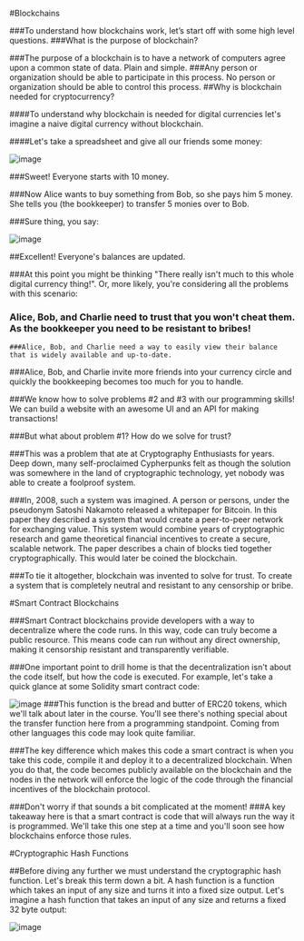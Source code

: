 #Blockchains

###To understand how blockchains work, let’s start off with some high level questions.
###What is the purpose of blockchain?

###The purpose of a blockchain is to have a network of computers agree upon a common state of data. Plain and simple. 
###Any person or organization should be able to participate in this process. No person or organization should be able to control this process.
##Why is blockchain needed for cryptocurrency?

####To understand why blockchain is needed for digital currencies let's imagine a naive digital currency without blockchain.

####Let's take a spreadsheet and give all our friends some money:

![image](https://github.com/user-attachments/assets/99014077-90fe-435a-887f-c237e13eb6ee)


###Sweet! Everyone starts with 10 money.

###Now Alice wants to buy something from Bob, so she pays him 5 money. She tells you (the bookkeeper) to transfer 5 monies over to Bob.

###Sure thing, you say:


![image](https://github.com/user-attachments/assets/7e65e74f-7047-46eb-ae5b-d7fae7e9ff53)

 ##Excellent! Everyone's balances are updated.

###At this point you might be thinking "There really isn't much to this whole digital currency thing!". Or, more likely, you're considering all the problems with this scenario:

   ### Alice, Bob, and Charlie need to trust that you won't cheat them. As the bookkeeper you need to be resistant to bribes!
    ###Alice, Bob, and Charlie need a way to easily view their balance that is widely available and up-to-date.
   ###Alice, Bob, and Charlie invite more friends into your currency circle and quickly the bookkeeping becomes too much for you to handle.

###We know how to solve problems #2 and #3 with our programming skills! We can build a website with an awesome UI and an API for making transactions!

###But what about problem #1? How do we solve for trust?

###This was a problem that ate at Cryptography Enthusiasts for years. Deep down, many self-proclaimed Cypherpunks felt as though the solution was somewhere in the land of cryptographic technology, yet nobody was able to create a foolproof system.

###In, 2008, such a system was imagined. A person or persons, under the pseudonym Satoshi Nakamoto released a whitepaper for Bitcoin. In this paper they described a system that would create a peer-to-peer network for exchanging value. This system would combine years of cryptographic research and game theoretical financial incentives to create a secure, scalable network. The paper describes a chain of blocks tied together cryptographically. This would later be coined the blockchain.

###To tie it altogether, blockchain was invented to solve for trust. To create a system that is completely neutral and resistant to any censorship or bribe.

#Smart Contract Blockchains

###Smart Contract blockchains provide developers with a way to decentralize where the code runs. In this way, code can truly become a public resource. This means code can run without any direct ownership, making it censorship resistant and transparently verifiable.

###One important point to drill home is that the decentralization isn't about the code itself, but how the code is executed. For example, let's take a quick glance at some Solidity smart contract code:

![image](https://github.com/user-attachments/assets/c5296c4f-aba4-4272-9935-583fbdc2cd05)
###This function is the bread and butter of ERC20 tokens, which we'll talk about later in the course. You'll see there's nothing special about the transfer function here from a programming standpoint. Coming from other languages this code may look quite familiar.

###The key difference which makes this code a smart contract is when you take this code, compile it and deploy it to a decentralized blockchain. When you do that, the code becomes publicly available on the blockchain and the nodes in the network will enforce the logic of the code through the financial incentives of the blockchain protocol.

###Don't worry if that sounds a bit complicated at the moment!
###A key takeaway here is that a smart contract is code that will always run the way it is programmed. We'll take this one step at a time and you'll soon see how blockchains enforce those rules.

#Cryptographic Hash Functions

##Before diving any further we must understand the cryptographic hash function. Let's break this term down a bit. A hash function is a function which takes an input of any size and turns it into a fixed size output. Let's imagine a hash function that takes an input of any size and returns a fixed 32 byte output:

![image](https://github.com/user-attachments/assets/ad33afd4-bc85-4a00-9e06-0c8cfc813c09)
